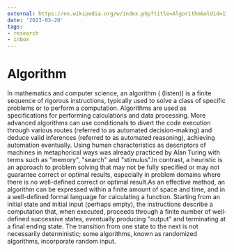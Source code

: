```yaml
---
external: https://en.wikipedia.org/w/index.php?title=Algorithm&oldid=1144729555
date: '2023-03-20'
tags:
- research
- inbox
---
```


# Algorithm

In mathematics and computer science, an algorithm ( (listen)) is a finite sequence of rigorous instructions, typically used to solve a class of specific problems or to perform a computation. Algorithms are used as specifications for performing calculations and data processing. More advanced algorithms can use conditionals to divert the code execution through various routes (referred to as automated decision-making) and deduce valid inferences (referred to as automated reasoning), achieving automation eventually. Using human characteristics as descriptors of machines in metaphorical ways was already practiced by Alan Turing with terms such as "memory", "search" and "stimulus".In contrast, a heuristic is an approach to problem solving that may not be fully specified or may not guarantee correct or optimal results, especially in problem domains where there is no well-defined correct or optimal result.As an effective method, an algorithm can be expressed within a finite amount of space and time, and in a well-defined formal language for calculating a function. Starting from an initial state and initial input (perhaps empty), the instructions describe a computation that, when executed, proceeds through a finite number of well-defined successive states, eventually producing "output" and terminating at a final ending state. The transition from one state to the next is not necessarily deterministic; some algorithms, known as randomized algorithms, incorporate random input.
